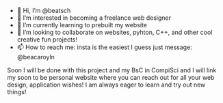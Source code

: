 - 👋 Hi, I’m @beatsch
- 👀 I’m interested in becoming a freelance web designer
- 🌱 I’m currently learning to prebuilt my website
- 💞️ I’m looking to collaborate on websites, pyhton, C++, and other cool creative fun projects! 
- 📫 How to reach me: insta is the easiest I guess just message: @beacaroyln  

Soon I will be done with this project and my BsC in CompiSci and I will link my soon to be personal website where you can reach out for all your web design, application wishes!
I am always eager to learn and try out new things! 
<!---
beatsch/beatsch is a ✨ special ✨ repository because its `README.md` (this file) appears on your GitHub profile.
You can click the Preview link to take a look at your changes.
--->
